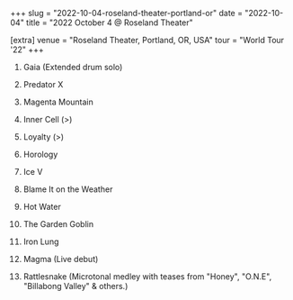 +++
slug = "2022-10-04-roseland-theater-portland-or"
date = "2022-10-04"
title = "2022 October 4 @ Roseland Theater"

[extra]
venue = "Roseland Theater, Portland, OR, USA"
tour = "World Tour '22"
+++


 1. Gaia
    (Extended drum solo)

 2. Predator X

 3. Magenta Mountain

 4. Inner Cell
    (>)

 5. Loyalty
    (>)

 6. Horology

 7. Ice V

 8. Blame It on the Weather

 9. Hot Water

10. The Garden Goblin

11. Iron Lung

12. Magma
    (Live debut)

13. Rattlesnake
    (Microtonal medley with teases from "Honey", "O.N.E", "Billabong
    Valley" & others.)


